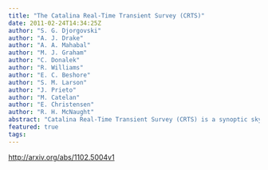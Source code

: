 ```yaml
---
title: "The Catalina Real-Time Transient Survey (CRTS)"
date: 2011-02-24T14:34:25Z
author: "S. G. Djorgovski"
author: "A. J. Drake"
author: "A. A. Mahabal"
author: "M. J. Graham"
author: "C. Donalek"
author: "R. Williams"
author: "E. C. Beshore"
author: "S. M. Larson"
author: "J. Prieto"
author: "M. Catelan"
author: "E. Christensen"
author: "R. H. McNaught"
abstract: "Catalina Real-Time Transient Survey (CRTS) is a synoptic sky survey uses data streams from 3 wide-field telescopes in Arizona and Australia, covering the total area of ~30,000 deg2, down to the limiting magnitudes ~ 20 - 21 mag per exposure, with time baselines from 10 min to 6 years (and growing); there are now typically ~ 200 - 300 exposures per pointing, and coadded images reach deeper than 23 mag. The basic goal of CRTS is a systematic exploration and characterization of the faint, variable sky. The survey has detected ~ 3,000 high-amplitude transients to date, including ~ 1,000 supernovae, hundreds of CVs (the majority of them previously uncatalogued), and hundreds of blazars / OVV AGN, highly variable and flare stars, etc. CRTS has a complete open data philosophy: all transients are published immediately electronically, with no proprietary period at all, and all of the data (images, light curves) will be publicly available in the near future, thus benefiting the entire astronomical community. CRTS is a scientific and technological testbed and precursor for the grander synoptic sky surveys to come."
featured: true
tags:
---
```

http://arxiv.org/abs/1102.5004v1